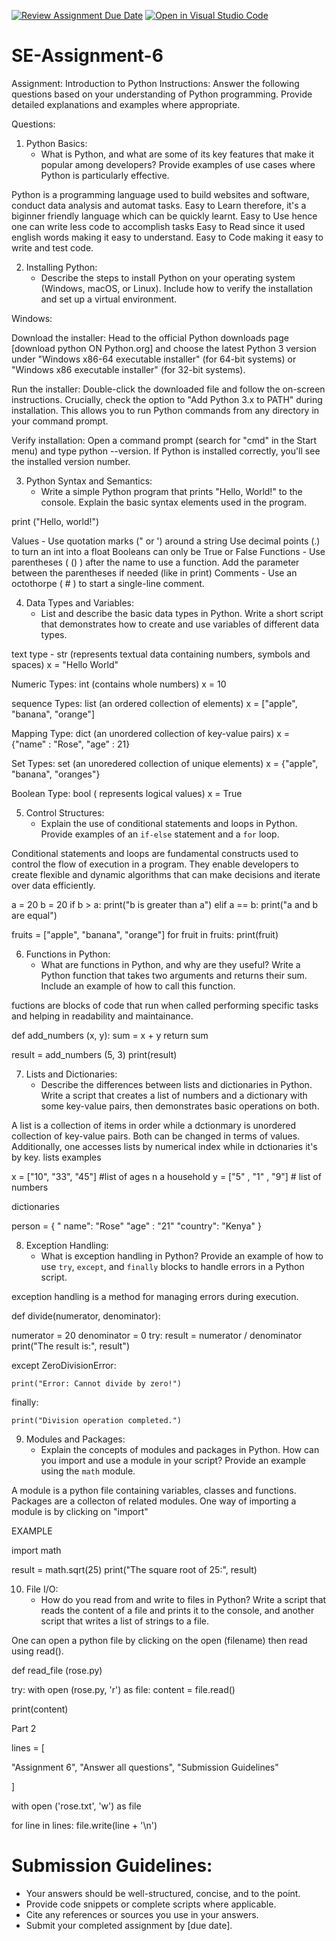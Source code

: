 [![Review Assignment Due Date](https://classroom.github.com/assets/deadline-readme-button-22041afd0340ce965d47ae6ef1cefeee28c7c493a6346c4f15d667ab976d596c.svg)](https://classroom.github.com/a/WfNmjXUk)
[![Open in Visual Studio Code](https://classroom.github.com/assets/open-in-vscode-2e0aaae1b6195c2367325f4f02e2d04e9abb55f0b24a779b69b11b9e10269abc.svg)](https://classroom.github.com/online_ide?assignment_repo_id=15382078&assignment_repo_type=AssignmentRepo)
# SE-Assignment-6
 Assignment: Introduction to Python
Instructions:
Answer the following questions based on your understanding of Python programming. Provide detailed explanations and examples where appropriate.

 Questions:

1. Python Basics:
   - What is Python, and what are some of its key features that make it popular among developers? Provide examples of use cases where Python is particularly effective.

Python is a programming language used to build websites and software, conduct data analysis and automat tasks.
   Easy to Learn therefore, it's a biginner friendly language which can be quickly learnt.
   Easy to Use hence one can write less code to accomplish tasks
   Easy to Read since it used english words making it easy to understand. 
   Easy to Code making  it easy to write and test code.






2. Installing Python:
   - Describe the steps to install Python on your operating system (Windows, macOS, or Linux). Include how to verify the installation and set up a virtual environment.


Windows:

Download the installer: Head to the official Python downloads page [download python ON Python.org] and choose the latest Python 3 version under "Windows x86-64 executable installer" (for 64-bit systems) or "Windows x86 executable installer" (for 32-bit systems).

Run the installer: Double-click the downloaded file and follow the on-screen instructions.  Crucially, check the option to "Add Python 3.x to PATH" during installation. This allows you to run Python commands from any directory in your command prompt.

Verify installation: Open a command prompt (search for "cmd" in the Start menu) and type python --version. If Python is installed correctly, you'll see the installed version number.








3. Python Syntax and Semantics:
   - Write a simple Python program that prints "Hello, World!" to the console. Explain the basic syntax elements used in the program.


print ("Hello, world!")

Values - Use quotation marks (" or ') around a string
Use decimal points (.) to turn an int into a float
Booleans can only be True or False
Functions - Use parentheses ( () ) after the name to use a function. Add the parameter between the parentheses if needed (like in print)
Comments - Use an octothorpe ( # ) to start a single-line comment.




4. Data Types and Variables:
   - List and describe the basic data types in Python. Write a short script that demonstrates how to create and use variables of different data types.


text type - str (represents textual data containing numbers, symbols and spaces)
x = "Hello World"

Numeric Types:	int (contains whole numbers)
x = 10

sequence Types:	list (an ordered collection of elements)
x = ["apple", "banana", "orange"]

Mapping Type:	dict (an unordered collection of key-value pairs)
x = {"name" : "Rose", "age" : 21}

Set Types:	set (an unoredered collection of unique elements)
x = {"apple", "banana", "oranges"}

Boolean Type:	bool ( represents logical values)
x = True





5. Control Structures:
   - Explain the use of conditional statements and loops in Python. Provide examples of an `if-else` statement and a `for` loop.


Conditional statements and loops are fundamental constructs used to control the flow of execution in a program. They enable developers to create flexible and dynamic algorithms that can make decisions and iterate over data efficiently.

a = 20
b = 20
if b > a:
  print("b is greater than a")
elif a == b:
  print("a and b are equal")
   
   fruits = ["apple", "banana", "orange"]
for fruit in fruits:
  print(fruit)







6. Functions in Python:
   - What are functions in Python, and why are they useful? Write a Python function that takes two arguments and returns their sum. Include an example of how to call this function.

fuctions are blocks of code that run when called performing specific tasks and helping in readability and maintainance.


def add_numbers (x, y):
  sum = x + y
  return sum

result = add_numbers (5, 3)
print(result)  







7. Lists and Dictionaries:
   - Describe the differences between lists and dictionaries in Python. Write a script that creates a list of numbers and a dictionary with some key-value pairs, then demonstrates basic operations on both.

A list is a collection of items in order while a dctionmary is unordered collection of key-value pairs. Both can be changed in terms of values.
Additionally, one accesses lists by numerical index while in dctionaries it's by key.
lists examples

x = ["10", "33", "45"] #list of ages n a household
y = ["5" , "1" , "9"]  # list of numbers

dictionaries

person = { " name": "Rose"
"age" : "21"
"country": "Kenya"
}


8. Exception Handling:
   - What is exception handling in Python? Provide an example of how to use `try`, `except`, and `finally` blocks to handle errors in a Python script.

exception handling is a method for managing errors during execution.

def divide(numerator, denominator):

numerator = 20
denominator = 0
 try: result = numerator / denominator
 print("The result is:", result")

except ZeroDivisionError: 

    print("Error: Cannot divide by zero!")


finally:
    
    print("Division operation completed.")







9. Modules and Packages:
   - Explain the concepts of modules and packages in Python. How can you import and use a module in your script? Provide an example using the `math` module.

A module is a python file containing variables, classes and functions. Packages are a collecton of related modules.
 One way of importing a module is by clicking on "import"

EXAMPLE

 import math 

 result = math.sqrt(25)
 print("The square root of 25:", result)







10. File I/O:
    - How do you read from and write to files in Python? Write a script that reads the content of a file and prints it to the console, and another script that writes a list of strings to a file.

One can open a python file by clicking on the open (filename) then read using read().

def read_file (rose.py)

try:
with open (rose.py, 'r') as file:
content = file.read()

print(content)

Part 2

lines = [

   "Assignment 6",
   "Answer all questions",
   "Submission Guidelines"

]

with open ('rose.txt', 'w') as file

for line in lines:
        file.write(line + '\n')



# Submission Guidelines:
- Your answers should be well-structured, concise, and to the point.
- Provide code snippets or complete scripts where applicable.
- Cite any references or sources you use in your answers.
- Submit your completed assignment by [due date].


